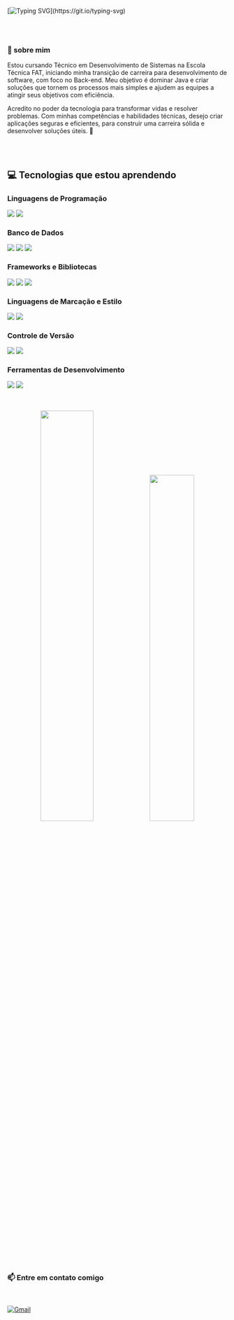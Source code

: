 [![Typing SVG](https://readme-typing-svg.herokuapp.com?font=Fira+Code&weight=100&size=50&duration=4000&pause=1000&color=F73D9F&center=true&vCenter=true&random=false&width=1000&lines=Ol%C3%A1%2C+Seja+bem-vindo(a)!)](https://git.io/typing-svg)

<br>
<br>


 ### 💫 sobre mim
<div>                                                                                              
<p></p>Estou cursando Técnico em Desenvolvimento de Sistemas na Escola Técnica FAT, iniciando minha transição de carreira para desenvolvimento de software, com foco no Back-end. Meu objetivo é dominar Java e criar soluções que tornem os processos mais simples e ajudem as equipes a atingir seus objetivos com eficiência.</p>
Acredito no poder da tecnologia para transformar vidas e resolver problemas. Com minhas competências e habilidades técnicas, desejo criar aplicações seguras e eficientes, para construir uma carreira sólida e desenvolver soluções úteis. 🚀
</div>


 
  <br><br>  
 ## 💻 Tecnologias que estou aprendendo

### Linguagens de Programação

<p>
  <img src="https://img.shields.io/badge/Java-%23007396.svg?style=for-the-badge&logo=java&logoColor=white" />
  <img src="https://img.shields.io/badge/JavaScript-%23323330.svg?style=for-the-badge&logo=javascript&logoColor=%23F7DF1E" />
</p>

### Banco de Dados

<p>
  <img src="https://img.shields.io/badge/MySQL-%2300f.svg?style=for-the-badge&logo=mysql&logoColor=white" />
  <img src="https://img.shields.io/badge/MongoDB-%2347A248.svg?style=for-the-badge&logo=mongodb&logoColor=white" />
  <img src="https://img.shields.io/badge/SQL-%2307405e.svg?style=for-the-badge&logo=sqlite&logoColor=white" />
</p>


### Frameworks e Bibliotecas

<p>
  <img src="https://img.shields.io/badge/Spring-%2361DAFB.svg?style=for-the-badge&logo=spring&logoColor=green" />
  <img src="https://img.shields.io/badge/Bootstrap-%23563D7C.svg?style=for-the-badge&logo=bootstrap&logoColor=white" />
 <img src="https://img.shields.io/badge/Node.js-%2343853D.svg?style=for-the-badge&logo=node.js&logoColor=white" />
</p>

### Linguagens de Marcação e Estilo

<p>
  <img src="https://img.shields.io/badge/HTML-%23E34F26.svg?style=for-the-badge&logo=html5&logoColor=white" />
  <img src="https://img.shields.io/badge/CSS-%231572B6.svg?style=for-the-badge&logo=css3&logoColor=white" />
</p>

  ### Controle de Versão
  
<p>
  <img src="https://img.shields.io/badge/Git-%23F05032.svg?style=for-the-badge&logo=git&logoColor=white" />
  <img src="https://img.shields.io/badge/GitHub-%23121011.svg?style=for-the-badge&logo=github&logoColor=white" />
</p>

 
 ### Ferramentas de Desenvolvimento
 
<p>
  <img src="https://img.shields.io/badge/Visual_Studio_Code-%23007ACC.svg?style=for-the-badge&logo=visualstudiocode&logoColor=white" />
  <img src="https://img.shields.io/badge/Figma-%23F24E1E.svg?style=for-the-badge&logo=figma&logoColor=white" />
</p>

  <div align="center">  
  </div>
  <br> <br>

<div align="center">
  
  <img width="49%" src="https://github-readme-stats.vercel.app/api?username=sant1ana&show_icons=true&theme=github_dark&bg_color=000000&title_color=F73D9F&text_color=F73D9F&icon_color=F73D9F&border_color=F73D9F&include_all_commits=true&count_private=true"/>
  <img width="45%" src="https://github-readme-stats.vercel.app/api/top-langs/?username=sant1ana&layout=compact&langs_count=16&theme=github_dark&bg_color=000000&title_color=F73D9F&text_color=F73D9F&border_color=F73D9F"/>
</div>
<br> <br>

<div>
 
 ### 📫 Entre em contato comigo 
  <br> 
  
  <div>
   
 [![Gmail](https://img.shields.io/badge/Gmail-D14836?style=for-the-badge&logo=gmail&logoColor=white)](mailto:vanessasantossantana832@gmail.com)

</div>


